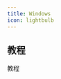```yaml
---
title: Windows
icon: lightbulb
---
```


 ## 教程<Badge text="新" type="tip" /> <Badge text=" ZLMX" color="grey" />

教程 <Badge text="构建中" type="warning" /> <Badge text=" ZLMX" color="grey" />
